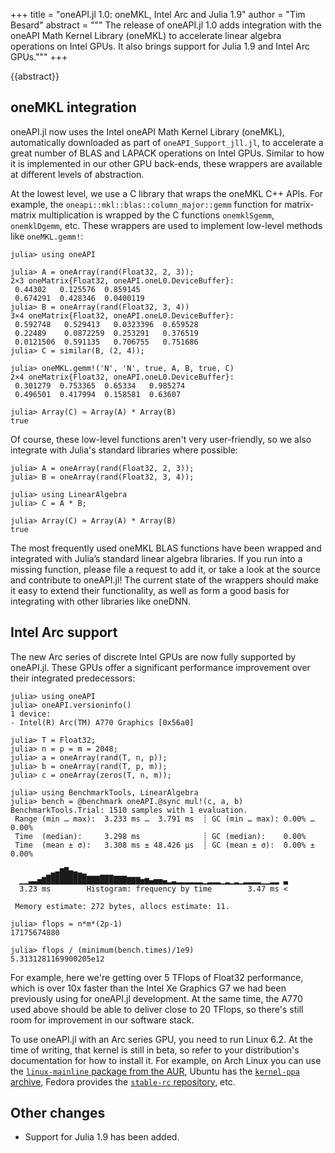 +++
title = "oneAPI.jl 1.0: oneMKL, Intel Arc and Julia 1.9"
author = "Tim Besard"
abstract = """
  The release of oneAPI.jl 1.0 adds integration with the oneAPI Math Kernel
  Library (oneMKL) to accelerate linear algebra operations on Intel GPUs.
  It also brings support for Julia 1.9 and Intel Arc GPUs."""
+++

{{abstract}}


## oneMKL integration

oneAPI.jl now uses the Intel oneAPI Math Kernel Library (oneMKL), automatically downloaded
as part of `oneAPI_Support_jll.jl`, to accelerate a great number of BLAS and LAPACK
operations on Intel GPUs. Similar to how it is implemented in our other GPU back-ends, these
wrappers are available at different levels of abstraction.

At the lowest level, we use a C library that wraps the oneMKL C++ APIs. For example, the
`oneapi::mkl::blas::column_major::gemm` function for matrix-matrix multiplication is wrapped
by the C functions `onemklSgemm`, `onemklDgemm`, etc. These wrappers are used to implement
low-level methods like `oneMKL.gemm!`:

```julia-repl
julia> using oneAPI

julia> A = oneArray(rand(Float32, 2, 3));
2×3 oneMatrix{Float32, oneAPI.oneL0.DeviceBuffer}:
 0.44302   0.125576  0.859145
 0.674291  0.428346  0.0400119
julia> B = oneArray(rand(Float32, 3, 4))
3×4 oneMatrix{Float32, oneAPI.oneL0.DeviceBuffer}:
 0.592748   0.529413   0.0323396  0.659528
 0.22489    0.0872259  0.253291   0.376519
 0.0121506  0.591135   0.706755   0.751686
julia> C = similar(B, (2, 4));

julia> oneMKL.gemm!('N', 'N', true, A, B, true, C)
2×4 oneMatrix{Float32, oneAPI.oneL0.DeviceBuffer}:
 0.301279  0.753365  0.65334   0.985274
 0.496501  0.417994  0.158581  0.63607

julia> Array(C) ≈ Array(A) * Array(B)
true
```

Of course, these low-level functions aren't very user-friendly, so we also
integrate with Julia's standard libraries where possible:

```julia-repl
julia> A = oneArray(rand(Float32, 2, 3));
julia> B = oneArray(rand(Float32, 3, 4));

julia> using LinearAlgebra
julia> C = A * B;

julia> Array(C) ≈ Array(A) * Array(B)
true
```

The most frequently used oneMKL BLAS functions have been wrapped and integrated with Julia’s
standard linear algebra libraries. If you run into a missing function, please file a request
to add it, or take a look at the source and contribute to oneAPI.jl! The current state of
the wrappers should make it easy to extend their functionality, as well as form a good basis
for integrating with other libraries like oneDNN.


## Intel Arc support

The new Arc series of discrete Intel GPUs are now fully supported by oneAPI.jl. These GPUs
offer a significant performance improvement over their integrated predecessors:

```julia-repl
julia> using oneAPI
julia> oneAPI.versioninfo()
1 device:
- Intel(R) Arc(TM) A770 Graphics [0x56a0]

julia> T = Float32;
julia> n = p = m = 2048;
julia> a = oneArray(rand(T, n, p));
julia> b = oneArray(rand(T, p, m));
julia> c = oneArray(zeros(T, n, m));

julia> using BenchmarkTools, LinearAlgebra
julia> bench = @benchmark oneAPI.@sync mul!(c, a, b)
BenchmarkTools.Trial: 1510 samples with 1 evaluation.
 Range (min … max):  3.233 ms …  3.791 ms  ┊ GC (min … max): 0.00% … 0.00%
 Time  (median):     3.298 ms              ┊ GC (median):    0.00%
 Time  (mean ± σ):   3.308 ms ± 48.426 μs  ┊ GC (mean ± σ):  0.00% ± 0.00%

        ▁▃▄▇█▅▄▃▂   ▁▁▁
  ▁▁▃▃▅▇██████████████████▇▇▇▅▆▄▅▅▄▂▃▂▂▂▂▂▂▁▂▂▂▁▂▁▂▁▂▂▂▂▁▁▂▂ ▃
  3.23 ms        Histogram: frequency by time        3.47 ms <

 Memory estimate: 272 bytes, allocs estimate: 11.

julia> flops = n*m*(2p-1)
17175674880

julia> flops / (minimum(bench.times)/1e9)
5.3131281169900205e12
```

For example, here we're getting over 5 TFlops of Float32 performance, which is over 10x
faster than the Intel Xe Graphics G7 we had been previously using for oneAPI.jl development.
At the same time, the A770 used above should be able to deliver close to 20 TFlops, so
there's still room for improvement in our software stack.

To use oneAPI.jl with an Arc series GPU, you need to run Linux 6.2. At the time of writing,
that kernel is still in beta, so refer to your distribution's documentation for how to
install it. For example, on Arch Linux you can use the [`linux-mainline` package from the
AUR](https://aur.archlinux.org/packages/linux-mainline), Ubuntu has the [`kernel-ppa`
archive](https://wiki.ubuntu.com/Kernel/MainlineBuilds), Fedora provides the [`stable-rc`
repository](https://fedoraproject.org/wiki/Kernel_Vanilla_Repositories), etc.


## Other changes

- Support for Julia 1.9 has been added.
